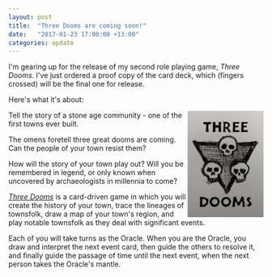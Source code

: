```yaml
---
layout: post
title:  "Three Dooms are coming soon!"
date:   "2017-01-23 17:00:00 +13:00"
categories: update
---
```

I'm gearing up for the release of my second role playing game, _Three Dooms_. I've
just ordered a proof copy of the card deck, which (fingers crossed) will be the
final one for release.

Here's what it's about:

<img src="/images/three_dooms_logo.png" alt="Three skulls logo" width="150" align="right">Tell the story of a stone age community - one of the first towns ever built.

The omens foretell three great dooms are coming. Can the people of your town
resist them?

How will the story of your town play out? Will you be remembered in legend, or
only known when uncovered by archaeologists in millennia to come?

[_Three Dooms_](/three_dooms/) is a card-driven game in which you will create the history of
your town, trace the lineages of townsfolk, draw a map of your town's region,
and play notable townsfolk as they deal with significant events.

Each of you will take turns as the Oracle. When you are the Oracle, you draw and
interpret the next event card, then guide the others to resolve it, and finally
guide the passage of time until the next event, when the next person takes the
Oracle's mantle.
